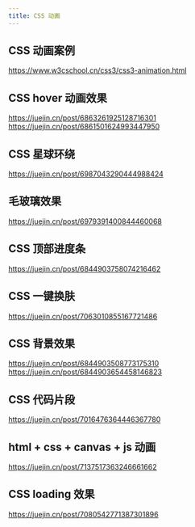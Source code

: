 ```yaml
---
title: CSS 动画
---
```



## CSS 动画案例

<a href="https://www.w3cschool.cn/css3/css3-animation.html">https://www.w3cschool.cn/css3/css3-animation.html</a>

## CSS hover 动画效果

<a href="https://juejin.cn/post/6863261925128716301" target="_blank">https://juejin.cn/post/6863261925128716301</a> <br/>
<a href="https://juejin.cn/post/6861501624993447950" target="_blank">https://juejin.cn/post/6861501624993447950</a>

## CSS 星球环绕

<a href="https://juejin.cn/post/6987043290444988424" target="_blank">https://juejin.cn/post/6987043290444988424</a>

## 毛玻璃效果

<a href="https://juejin.cn/post/6979391400844460068" target="_blank">https://juejin.cn/post/6979391400844460068</a>

## CSS 顶部进度条

<a href="https://juejin.cn/post/6844903758074216462" target="_blank">https://juejin.cn/post/6844903758074216462</a>

## CSS 一键换肤

<a href="https://juejin.cn/post/7063010855167721486" target="_blank">https://juejin.cn/post/7063010855167721486</a>

## CSS 背景效果

<a href="https://juejin.cn/post/6844903508773175310" target="_blank">https://juejin.cn/post/6844903508773175310</a> <br/>
<a href="https://juejin.cn/post/6844903654458146823" target="_blank">https://juejin.cn/post/6844903654458146823</a> <br/>

## CSS 代码片段

<a href="https://juejin.cn/post/7016476364446367780" target="_blank">https://juejin.cn/post/7016476364446367780</a>

## html + css + canvas + js 动画

<a href="https://juejin.cn/post/7137517363246661662" target="_blank">https://juejin.cn/post/7137517363246661662</a>

## CSS loading 效果
<a href="https://juejin.cn/post/7080542771387301896" target="_blank">https://juejin.cn/post/7080542771387301896</a>